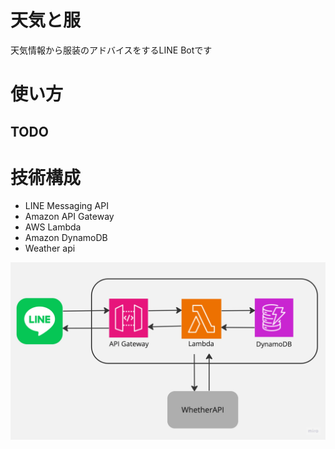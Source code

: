 # 天気と服
天気情報から服装のアドバイスをするLINE Botです

# 使い方
## TODO

# 技術構成
- LINE Messaging API
- Amazon API Gateway
- AWS Lambda
- Amazon DynamoDB
- Weather api

![transition_diagram](/doc/transition_diagram.jpg)
